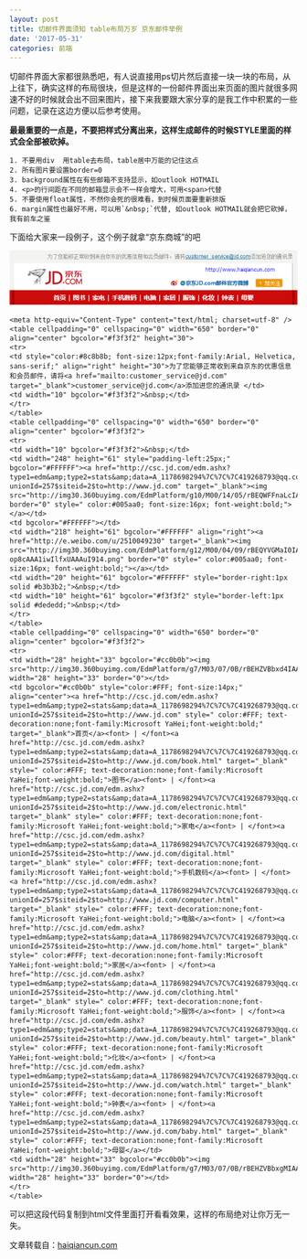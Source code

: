 ```yaml
---
layout: post
title: 切邮件界面须知 table布局万岁 京东邮件举例
date: '2017-05-31'
categories: 前端
---
```


切邮件界面大家都很熟悉吧，有人说直接用ps切片然后直接一块一块的布局，从上往下，确实这样的布局很块，但是这样的一份邮件界面出来页面的图片就很多网速不好的时候就会出不回来图片，接下来我要跟大家分享的是我工作中积累的一些问题，记录在这边方便以后参考使用。

**最最重要的一点是，不要把样式分离出来，这样生成邮件的时候STYLE里面的样式会全部被砍掉。**

```
1. 不要用div  用table去布局，table居中万能的记住这点
2. 所有图片要设置border=0
3. background属性在有些邮箱不支持显示，如outlook HOTMAIL
4. <p>的行间距在不同的邮箱显示会不一样会增大，可用<span>代替
5. 不要使用float属性，不然你会死的很难看，到时候页面要重新排版
6. margin属性也最好不用，可以用`&nbsp;`代替, 如outlook HOTMAIL就会把它砍掉，我有前车之鉴
```

下面给大家来一段例子，这个例子就拿“京东商城”的吧

![](/image/2017-05-31-1-1.png)


    <meta http-equiv="Content-Type" content="text/html; charset=utf-8" />
    <table cellpadding="0" cellspacing="0" width="650" border="0" align="center" bgcolor="#f3f3f2" height="30">
    <tr>
    <td style="color:#8c8b8b; font-size:12px;font-family:Arial, Helvetica, sans-serif;" align="right" height="30">为了您能够正常收到来自京东的优惠信息和会员邮件，请将<a href="mailto:customer_service@jd.com" target="_blank">customer_service@jd.com</a>添加进您的通讯录 </td>
    <td width="10" bgcolor="#f3f3f2">&nbsp;</td>
    </tr>
    </table>
    <table cellpadding="0" cellspacing="0" width="650" border="0" align="center" bgcolor="#f3f3f2">
    <tr>
    <td width="10" bgcolor="#f3f3f2">&nbsp;</td>
    <td width="248" height="61" style="padding-left:25px;" bgcolor="#FFFFFF"><a href="http://csc.jd.com/edm.ashx?type1=edm&amp;type2=stats&amp;data=A_1178698294%7C%7C%7C419268793@qq.com%7C%7C%7C1385298662980%7C%7C%7C100&amp;redirect=http://click.union.jd.com/JdClick/?unionId=257$siteid=2$to=http://www.jd.com" target="_blank"><img src="http://img30.360buyimg.com/EdmPlatform/g10/M00/14/05/rBEQWFFnaLcIAAAAAAAe1vb0epAAAD8OgEbUiAAAB7u997.png" border="0" style=" color:#005aa0; font-size:16px; font-weight:bold;"></a></td>
    <td bgcolor="#FFFFFF"></td>
    <td width="218" height="61" bgcolor="#FFFFFF" align="right"><a href="http://e.weibo.com/u/2510049230" target="_blank"><img src="http://img30.360buyimg.com/EdmPlatform/g12/M00/04/09/rBEQYVGMaI0IAAAAAAALcL-op8cAAA1iwIlfxUAAAuI914.png" border="0" style=" color:#005aa0; font-size:16px; font-weight:bold;"></a></td>
    <td width="20" height="61" bgcolor="#FFFFFF" style="border-right:1px solid #b3b3b2;">&nbsp;</td>
    <td width="10" height="61" bgcolor="#f3f3f2" style="border-left:1px solid #dededd;">&nbsp;</td>
    </tr>
    </table>
    <table cellpadding="0" cellspacing="0" width="650" border="0" align="center" bgcolor="#f3f3f2">
    <tr>
    <td width="28" height="33" bgcolor="#cc0b0b"><img src="http://img30.360buyimg.com/EdmPlatform/g7/M03/07/0B/rBEHZVBbxd4IAAAAAAAB9gsyV9AAABcCQP__boAAAJG042.jpg" width="28" height="33" border="0"></td>
    <td bgcolor="#cc0b0b" style="color:#FFF; font-size:14px;" align="center"><a href="http://csc.jd.com/edm.ashx?type1=edm&amp;type2=stats&amp;data=A_1178698294%7C%7C%7C419268793@qq.com%7C%7C%7C1385298662980%7C%7C%7C100&amp;redirect=http://click.union.jd.com/JdClick/?unionId=257$siteid=2$to=http://www.jd.com" style=" color:#FFF; text-decoration:none;font-family:Microsoft YaHei;font-weight:bold;" target="_blank">首页</a><font> | </font><a href="http://csc.jd.com/edm.ashx?type1=edm&amp;type2=stats&amp;data=A_1178698294%7C%7C%7C419268793@qq.com%7C%7C%7C1385298662980%7C%7C%7C100&amp;redirect=http://click.union.jd.com/JdClick/?unionId=257$siteid=2$to=http://www.jd.com/book.html" target="_blank" style=" color:#FFF; text-decoration:none;font-family:Microsoft YaHei;font-weight:bold;">图书</a><font> | </font><a href="http://csc.jd.com/edm.ashx?type1=edm&amp;type2=stats&amp;data=A_1178698294%7C%7C%7C419268793@qq.com%7C%7C%7C1385298662980%7C%7C%7C100&amp;redirect=http://click.union.jd.com/JdClick/?unionId=257$siteid=2$to=http://www.jd.com/electronic.html" target="_blank" style=" color:#FFF; text-decoration:none;font-family:Microsoft YaHei;font-weight:bold;">家电</a><font> | </font><a href="http://csc.jd.com/edm.ashx?type1=edm&amp;type2=stats&amp;data=A_1178698294%7C%7C%7C419268793@qq.com%7C%7C%7C1385298662980%7C%7C%7C100&amp;redirect=http://click.union.jd.com/JdClick/?unionId=257$siteid=2$to=http://www.jd.com/digital.html" target="_blank" style=" color:#FFF; text-decoration:none;font-family:Microsoft YaHei;font-weight:bold;">手机数码</a><font> | </font><a href="http://csc.jd.com/edm.ashx?type1=edm&amp;type2=stats&amp;data=A_1178698294%7C%7C%7C419268793@qq.com%7C%7C%7C1385298662980%7C%7C%7C100&amp;redirect=http://click.union.jd.com/JdClick/?unionId=257$siteid=2$to=http://www.jd.com/computer.html" target="_blank" style=" color:#FFF; text-decoration:none;font-family:Microsoft YaHei;font-weight:bold;">电脑</a><font> | </font><a href="http://csc.jd.com/edm.ashx?type1=edm&amp;type2=stats&amp;data=A_1178698294%7C%7C%7C419268793@qq.com%7C%7C%7C1385298662980%7C%7C%7C100&amp;redirect=http://click.union.jd.com/JdClick/?unionId=257$siteid=2$to=http://www.jd.com/home.html" target="_blank" style=" color:#FFF; text-decoration:none;font-family:Microsoft YaHei;font-weight:bold;">家居</a><font> | </font><a href="http://csc.jd.com/edm.ashx?type1=edm&amp;type2=stats&amp;data=A_1178698294%7C%7C%7C419268793@qq.com%7C%7C%7C1385298662980%7C%7C%7C100&amp;redirect=http://click.union.jd.com/JdClick/?unionId=257$siteid=2$to=http://www.jd.com/clothing.html" target="_blank" style=" color:#FFF; text-decoration:none;font-family:Microsoft YaHei;font-weight:bold;">服饰</a><font> | </font><a href="http://csc.jd.com/edm.ashx?type1=edm&amp;type2=stats&amp;data=A_1178698294%7C%7C%7C419268793@qq.com%7C%7C%7C1385298662980%7C%7C%7C100&amp;redirect=http://click.union.jd.com/JdClick/?unionId=257$siteid=2$to=http://www.jd.com/beauty.html" target="_blank" style=" color:#FFF; text-decoration:none;font-family:Microsoft YaHei;font-weight:bold;">化妆</a><font> | </font><a href="http://csc.jd.com/edm.ashx?type1=edm&amp;type2=stats&amp;data=A_1178698294%7C%7C%7C419268793@qq.com%7C%7C%7C1385298662980%7C%7C%7C100&amp;redirect=http://click.union.jd.com/JdClick/?unionId=257$siteid=2$to=http://www.jd.com/watch.html" target="_blank" style=" color:#FFF; text-decoration:none;font-family:Microsoft YaHei;font-weight:bold;">钟表</a><font> | </font><a href="http://csc.jd.com/edm.ashx?type1=edm&amp;type2=stats&amp;data=A_1178698294%7C%7C%7C419268793@qq.com%7C%7C%7C1385298662980%7C%7C%7C100&amp;redirect=http://click.union.jd.com/JdClick/?unionId=257$siteid=2$to=http://www.jd.com/baby.html" target="_blank" style=" color:#FFF; text-decoration:none;font-family:Microsoft YaHei;font-weight:bold;">母婴</a></td>
    <td width="28" height="33" bgcolor="#cc0b0b"><img src="http://img30.360buyimg.com/EdmPlatform/g7/M03/07/0B/rBEHZVBbxgMIAAAAAAAB_SFfd3UAABcDQP__VYAAAKq678.jpg" width="28" height="33" border="0"></td>
    </tr>
    </table>

	
可以把这段代码复制到html文件里面打开看看效果，这样的布局绝对让你万无一失。

文章转载自：[haiqiancun.com](http://haiqiancun.com/bbs/bbsPage/0/detail/297e9e7946de048e0146ea951d410002/1/20140620150207)